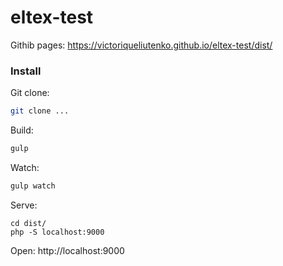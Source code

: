 # eltex-test

Githib pages: https://victoriqueliutenko.github.io/eltex-test/dist/

### Install

Git clone:
```bash
git clone ...
```

Build:
```bash
gulp
```

Watch:
```bash
gulp watch
```

Serve:
```
cd dist/
php -S localhost:9000
```

Open: http://localhost:9000
